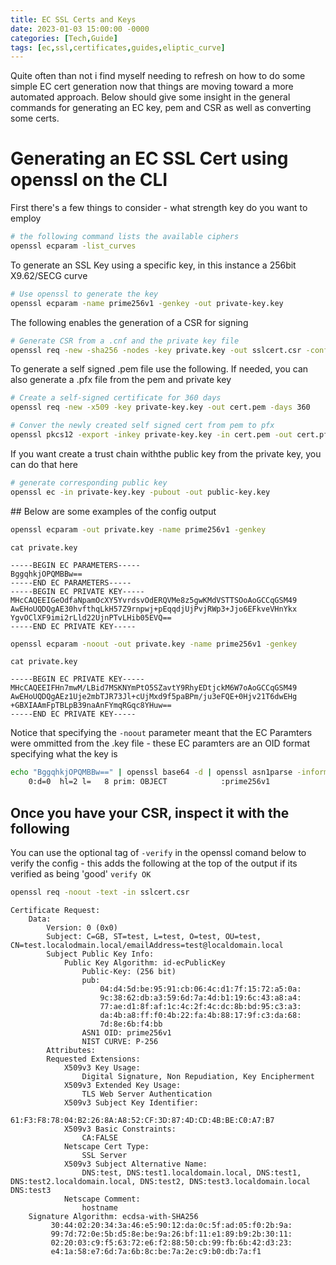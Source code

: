 ```yaml
---
title: EC SSL Certs and Keys
date: 2023-01-03 15:00:00 -0000
categories: [Tech,Guide]
tags: [ec,ssl,certificates,guides,eliptic_curve]
---
```

Quite often than not i find myself needing to refresh on how to do some simple EC cert generation now that things are moving toward a more automated approach.
Below should give some insight in the general commands for generating an EC key, pem and CSR as well as converting some certs.

# Generating an EC SSL Cert using openssl on the CLI

First there's a few things to consider - what strength key do you want to employ

```bash
# the following command lists the available ciphers
openssl ecparam -list_curves
```
To generate an SSL Key using a specific key, in this instance a 256bit X9.62/SECG curve
```bash
# Use openssl to generate the key
openssl ecparam -name prime256v1 -genkey -out private-key.key
```
The following enables the generation of a CSR for signing
```bash
# Generate CSR from a .cnf and the private key file
openssl req -new -sha256 -nodes -key private.key -out sslcert.csr -config sslcertconfig.cnf
```
To generate a self signed .pem file use the following. If needed, you can also generate a .pfx file from the pem and private key
```bash
# Create a self-signed certificate for 360 days
openssl req -new -x509 -key private-key.key -out cert.pem -days 360

# Conver the newly created self signed cert from pem to pfx
openssl pkcs12 -export -inkey private-key.key -in cert.pem -out cert.pfx
```
If you want create a trust chain withthe public key from the private key, you can do that here
```bash
# generate corresponding public key
openssl ec -in private-key.key -pubout -out public-key.key
```


## Below are some examples of the config output
```bash
openssl ecparam -out private.key -name prime256v1 -genkey
```
```text
cat private.key

-----BEGIN EC PARAMETERS-----
BggqhkjOPQMBBw==
-----END EC PARAMETERS-----
-----BEGIN EC PRIVATE KEY-----
MHcCAQEEIGeOdfaNpamOcXY5YvrdsvOdERQVMe8z5gwKMdVSTTSOoAoGCCqGSM49
AwEHoUQDQgAE30hvfthqLkH57Z9rnpwj+pEqqdjUjPvjRWp3+Jjo6EFkveVHnYkx
YgvOClXF9imi2rLld22UjnPTvLHib05EVQ==
-----END EC PRIVATE KEY-----
```

```bash
openssl ecparam -noout -out private.key -name prime256v1 -genkey
```
```text
cat private.key

-----BEGIN EC PRIVATE KEY-----
MHcCAQEEIFHn7mwM/LBid7MSKNYmPtO5SZavtY9RhyEDtjckM6W7oAoGCCqGSM49
AwEHoUQDQgAEz1Uje2mbTJR73Jl+cUjMxd9f5paBPm/ju3eFQE+0Hjv21T6dwEHg
+GBXIAAmFpTBLpB39naAnFYmqRGqc8YHuw==
-----END EC PRIVATE KEY-----
```
Notice that specifying the `-noout` parameter meant that the EC Paramters were ommitted from the .key file - these EC paramters are an OID format specifying what the key is

```bash
echo "BggqhkjOPQMBBw==" | openssl base64 -d | openssl asn1parse -inform DER
    0:d=0  hl=2 l=   8 prim: OBJECT            :prime256v1
```

## Once you have your CSR, inspect it with the following
You can use the optional tag of `-verify` in the openssl comand below to verify the config - this adds the following at the top of the output if its verified as being 'good'
`verify OK`

```bash
openssl req -noout -text -in sslcert.csr
```
```
Certificate Request:
    Data:
        Version: 0 (0x0)
        Subject: C=GB, ST=test, L=test, O=test, OU=test, CN=test.localodmain.local/emailAddress=test@localdomain.local
        Subject Public Key Info:
            Public Key Algorithm: id-ecPublicKey
                Public-Key: (256 bit)
                pub:
                    04:d4:5d:be:95:91:cb:06:4c:d1:7f:15:72:a5:0a:
                    9c:38:62:db:a3:59:6d:7a:4d:b1:19:6c:43:a8:a4:
                    77:ae:d1:8f:af:1c:4c:2f:4c:dc:8b:bd:95:c3:a3:
                    da:4b:a8:ff:f0:4b:22:fa:4b:88:17:9f:c3:da:68:
                    7d:8e:6b:f4:bb
                ASN1 OID: prime256v1
                NIST CURVE: P-256
        Attributes:
        Requested Extensions:
            X509v3 Key Usage:
                Digital Signature, Non Repudiation, Key Encipherment
            X509v3 Extended Key Usage:
                TLS Web Server Authentication
            X509v3 Subject Key Identifier:
                61:F3:F8:78:04:B2:26:8A:A8:52:CF:3D:87:4D:CD:4B:BE:C0:A7:B7
            X509v3 Basic Constraints:
                CA:FALSE
            Netscape Cert Type:
                SSL Server
            X509v3 Subject Alternative Name:
                DNS:test, DNS:test1.localdomain.local, DNS:test1, DNS:test2.localdomain.local, DNS:test2, DNS:test3.localdomain.local DNS:test3
            Netscape Comment:
                hostname
    Signature Algorithm: ecdsa-with-SHA256
         30:44:02:20:34:3a:46:e5:90:12:da:0c:5f:ad:05:f0:2b:9a:
         99:7d:72:0e:5b:d5:8e:be:9a:26:bf:11:e1:89:b9:2b:30:11:
         02:20:03:c9:f5:63:72:e6:f2:88:50:cb:99:fb:6b:42:d3:23:
         e4:1a:58:e7:6d:7a:6b:8c:be:7a:2e:c9:b0:db:7a:f1
```